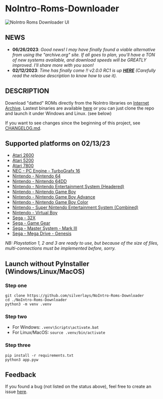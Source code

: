 # NoIntro-Roms-Downloader
![NoIntro Roms Downloader UI](https://i.ibb.co/8Y9nGkD/image-2022-12-18-121345339.png)

## NEWS ##
- **06/26/2023**: *Good news! I may have finally found a viable alternative from using the "archive.org" site. If all goes to plan, you'll have a TON of new systems available, and download speeds will be GREATLY improved. I'll share more with you soon!*
- **02/12/2023**: *Time has finally come !!</i> v2.0.0 RC1 is up **[HERE](https://github.com/silverlays/NoIntro-Roms-Downloader/releases/tag/v2.0-RC1)** (Carefully read the release description to know how to use it).*

## DESCRIPTION
Download "datted" ROMs directly from the NoIntro libraries on [Internet Archive](https://archive.org). Lastest binaries are available [here](https://github.com/silverlays/NoIntro-Roms-Downloader/releases/latest) or you can just clone the repo and launch it under Windows and Linux. (see below)

If you want to see changes since the beginning of this project, see [CHANGELOG.md](https://github.com/silverlays/NoIntro-Roms-Downloader/blob/master/CHANGELOG.md).

## Supported platforms on 02/13/23
- [Atari 2600](https://archive.org/details/nointro.atari-2600)
- [Atari 5200](https://archive.org/details/nointro.atari-5200)
- [Atari 7800](https://archive.org/details/nointro.atari-7800)
- [NEC - PC Engine - TurboGrafx 16](https://archive.org/details/nointro.tg-16)
- [Nintendo - Nintendo 64](https://archive.org/details/nointro.n64)
- [Nintendo - Nintendo 64DD](https://archive.org/details/nointro.n64dd)
- [Nintendo - Nintendo Entertainment System (Headered)](https://archive.org/details/nointro.nes-headered)
- [Nintendo - Nintendo Game Boy](https://archive.org/details/nointro.gb)
- [Nintendo - Nintendo Game Boy Advance](https://archive.org/details/nointro.gba)
- [Nintendo - Nintendo Game Boy Color](https://archive.org/details/nointro.gbc)
- [Nintendo - Super Nintendo Entertainment System (Combined)](https://archive.org/details/nointro.snes)
- [Nintendo - Virtual Boy](https://archive.org/details/nointro.vb)
- [Sega - 32X](https://archive.org/details/nointro.32x)
- [Sega - Game Gear](https://archive.org/details/nointro.gg)
- [Sega - Master System - Mark III](https://archive.org/details/nointro.ms-mkiii)
- [Sega - Mega Drive - Genesis](https://archive.org/details/nointro.md)

*NB: Playstation 1, 2 and 3 are ready to use, but because of the size of files, multi-connections must be implemented before, sorry.*

## Launch without PyInstaller (Windows/Linux/MacOS)
### Step one
```
git clone https://github.com/silverlays/NoIntro-Roms-Downloader
cd ./NoIntro-Roms-Downloader
python3 -m venv .venv
```

### Step two
* For Windows: ```.venv\Scripts\activate.bat```
* For Linux/MacOS: ```source .venv/bin/activate```

### Step three
```
pip install -r requirements.txt
python3 app.pyw
```

## Feedback
If you found a bug (not listed on the status above), feel free to create an issue [here](https://github.com/silverlays/NoIntro-Roms-Downloader/issues).
